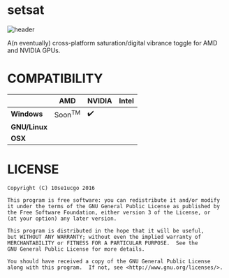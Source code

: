 # setsat
![header](http://i.imgur.com/82QWU0v.png)

A(n eventually) cross-platform saturation/digital vibrance toggle for AMD and NVIDIA GPUs.

# COMPATIBILITY


|               | **AMD** | **NVIDIA** | **Intel** | 
| ------------- | ------- | ---------- | --------- |
| **Windows**   | Soon<sup>TM</sup> | :heavy_check_mark:  |           |
| **GNU/Linux** |         |            |           |
| **OSX**       |         |            |           |


# LICENSE

```
Copyright (C) 10se1ucgo 2016

This program is free software: you can redistribute it and/or modify
it under the terms of the GNU General Public License as published by
the Free Software Foundation, either version 3 of the License, or
(at your option) any later version.

This program is distributed in the hope that it will be useful,
but WITHOUT ANY WARRANTY; without even the implied warranty of
MERCHANTABILITY or FITNESS FOR A PARTICULAR PURPOSE.  See the
GNU General Public License for more details.

You should have received a copy of the GNU General Public License
along with this program.  If not, see <http://www.gnu.org/licenses/>.
```
